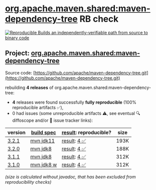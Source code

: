 [org.apache.maven.shared:maven-dependency-tree](https://central.sonatype.com/artifact/org.apache.maven.shared/maven-dependency-tree/versions) RB check
=======

[![Reproducible Builds](https://reproducible-builds.org/images/logos/rb.svg) an independently-verifiable path from source to binary code](https://reproducible-builds.org/)

## Project: [org.apache.maven.shared:maven-dependency-tree](https://central.sonatype.com/artifact/org.apache.maven.shared/maven-dependency-tree/versions)

Source code: [https://github.com/apache/maven-dependency-tree.git](https://github.com/apache/maven-dependency-tree.git)

rebuilding **4 releases** of org.apache.maven.shared:maven-dependency-tree:
- **4** releases were found successfully **fully reproducible** (100% reproducible artifacts :white_check_mark:),
- 0 had issues (some unreproducible artifacts :warning:, see eventual :mag: diffoscope and/or :memo: issue tracker links):

| version | [build spec](/BUILDSPEC.md) | [result](https://reproducible-builds.org/docs/jvm/): reproducible? | size |
| -- | --------- | ------ | -- |
| [3.2.1](https://central.sonatype.com/artifact/org.apache.maven.shared/maven-dependency-tree/3.2.1/pom) | [mvn jdk11](maven-dependency-tree-3.2.1.buildspec) | [result](maven-dependency-tree-3.2.1.buildinfo): [4 :white_check_mark: ](maven-dependency-tree-3.2.1.buildcompare) | 193K |
| [3.2.0](https://central.sonatype.com/artifact/org.apache.maven.shared/maven-dependency-tree/3.2.0/pom) | [mvn jdk8](maven-dependency-tree-3.2.0.buildspec) | [result](maven-dependency-tree-3.2.0.buildinfo): [4 :white_check_mark: ](maven-dependency-tree-3.2.0.buildcompare) | 188K |
| [3.1.1](https://central.sonatype.com/artifact/org.apache.maven.shared/maven-dependency-tree/3.1.1/pom) | [mvn jdk8](maven-dependency-tree-3.1.1.buildspec) | [result](maven-dependency-tree-3.1.1.buildinfo): [4 :white_check_mark: ](maven-dependency-tree-3.1.1.buildcompare) | 312K |
| [3.1.0](https://central.sonatype.com/artifact/org.apache.maven.shared/maven-dependency-tree/3.1.0/pom) | [mvn jdk8 w](maven-dependency-tree-3.1.0.buildspec) | [result](maven-dependency-tree-3.1.0.buildinfo): [4 :white_check_mark: ](maven-dependency-tree-3.1.0.buildcompare) | 312K |

<i>(size is calculated without javadoc, that has been excluded from reproducibility checks)</i>
